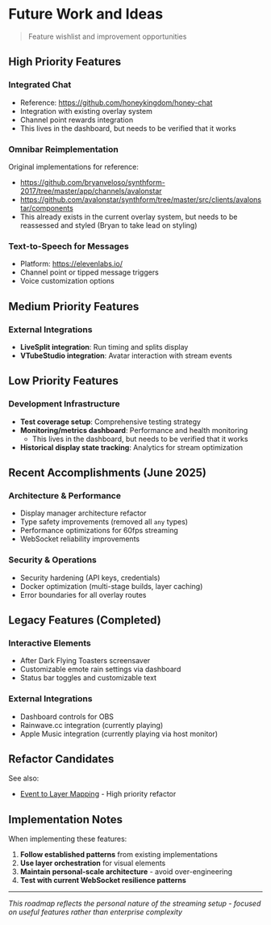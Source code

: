 # Future Work and Ideas

> Feature wishlist and improvement opportunities

## High Priority Features

### Integrated Chat

- Reference: https://github.com/honeykingdom/honey-chat
- Integration with existing overlay system
- Channel point rewards integration
- This lives in the dashboard, but needs to be verified that it works

### Omnibar Reimplementation

Original implementations for reference:

- https://github.com/bryanveloso/synthform-2017/tree/master/app/channels/avalonstar
- https://github.com/avalonstar/synthform/tree/master/src/clients/avalonstar/components
- This already exists in the current overlay system, but needs to be reassessed and styled (Bryan to take lead on styling)

### Text-to-Speech for Messages

- Platform: https://elevenlabs.io/
- Channel point or tipped message triggers
- Voice customization options

## Medium Priority Features

### External Integrations

- **LiveSplit integration**: Run timing and splits display
- **VTubeStudio integration**: Avatar interaction with stream events

## Low Priority Features

### Development Infrastructure

- **Test coverage setup**: Comprehensive testing strategy
- **Monitoring/metrics dashboard**: Performance and health monitoring
  - This lives in the dashboard, but needs to be verified that it works
- **Historical display state tracking**: Analytics for stream optimization

## Recent Accomplishments (June 2025)

### Architecture & Performance

- Display manager architecture refactor
- Type safety improvements (removed all `any` types)
- Performance optimizations for 60fps streaming
- WebSocket reliability improvements

### Security & Operations

- Security hardening (API keys, credentials)
- Docker optimization (multi-stage builds, layer caching)
- Error boundaries for all overlay routes

## Legacy Features (Completed)

### Interactive Elements

- After Dark Flying Toasters screensaver
- Customizable emote rain settings via dashboard
- Status bar toggles and customizable text

### External Integrations

- Dashboard controls for OBS
- Rainwave.cc integration (currently playing)
- Apple Music integration (currently playing via host monitor)

## Refactor Candidates

See also:

- [Event to Layer Mapping](../02_architecture/system_overviews/event_to_layer_mapping.md) - High priority refactor

## Implementation Notes

When implementing these features:

1. **Follow established patterns** from existing implementations
2. **Use layer orchestration** for visual elements
3. **Maintain personal-scale architecture** - avoid over-engineering
4. **Test with current WebSocket resilience patterns**

---

_This roadmap reflects the personal nature of the streaming setup - focused on useful features rather than enterprise complexity_
